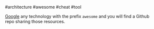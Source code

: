 #architecture #awesome #cheat #tool 

[Google](/www.google.com) any technology with the prefix `awesome` and you will find a Github repo sharing those resources.
